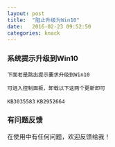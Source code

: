 ```yaml
---
layout: post
title:  "阻止升级为Win10"
date:   2016-02-23 09:52:50
categories: knack
---
```



### 系统提示升级到Win10
	下面老是跳出提示要求升级到Win10

	可进入控制面板，卸载以下这两个更新即可
`KB3035583`
`KB2952664`


### 有问题反馈
在使用中有任何问题，欢迎反馈给我！
